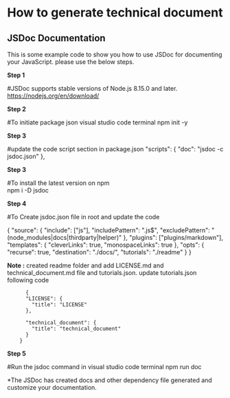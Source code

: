 # How to generate technical document

## JSDoc Documentation

This is some example code to show you how to use JSDoc for documenting your JavaScript.
please use the below steps.

**Step 1** 

#JSDoc supports stable versions of Node.js 8.15.0 and later.
https://nodejs.org/en/download/

**Step 2**

#To initiate package json visual studio code terminal
npm init -y

**Step 3** 

#update the code script section in package.json
"scripts": {
    "doc": "jsdoc -c jsdoc.json"
  },

**Step 3**

#To install the latest version on npm  
npm i -D jsdoc

**Step 4**

#To Create jsdoc.json file in root and update the code

{
    "source": {
      "include": ["js"],
      "includePattern": ".js$",
      "excludePattern": "(node_modules|docs|thirdparty|helper)"
    },
    "plugins": ["plugins/markdown"],
    "templates": {
      "cleverLinks": true,
      "monospaceLinks": true
    },
    "opts": {
      "recurse": true,
      "destination": "./docs/",
      "tutorials": "./readme"
    }
  }
  
  **Note :** created readme folder and add LICENSE.md and technical_document.md file and tutorials.json.
		  update tutorials.json following code
		  
		  {
		  "LICENSE": {
			"title": "LICENSE"
		  },

		  "technical_document": {
			"title": "technical_document"
		  }
		}
        
**Step 5**

#Run the jsdoc command in visual studio code terminal
npm run doc

*The JSDoc has created docs and other dependency file generated and customize your documentation.



